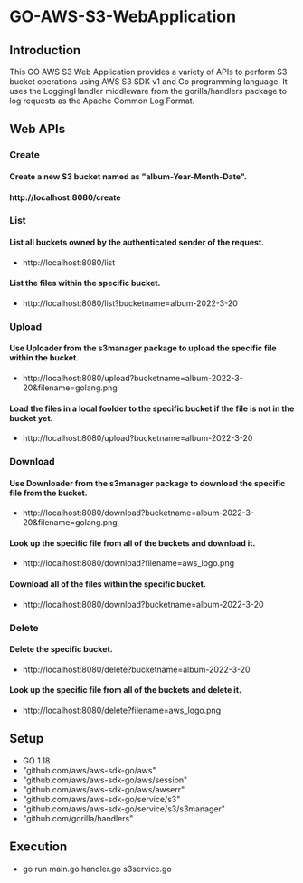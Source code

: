 # GO-AWS-S3-WebApplication
## Introduction
This GO AWS S3 Web Application provides a variety of APIs to perform S3 bucket operations using AWS S3 SDK v1 and Go programming language. It uses the LoggingHandler middleware from the gorilla/handlers package to log requests as the Apache Common Log Format.

## Web APIs
### Create
#### Create a new S3 bucket named as "album-Year-Month-Date".
#### http://localhost:8080/create

### List
#### List all buckets owned by the authenticated sender of the request.
- http://localhost:8080/list
#### List the files within the specific bucket.
- http://localhost:8080/list?bucketname=album-2022-3-20

### Upload
#### Use Uploader from the s3manager package to upload the specific file within the bucket.
- http://localhost:8080/upload?bucketname=album-2022-3-20&filename=golang.png
#### Load the files in a local foolder to the specific bucket if the file is not in the bucket yet.
- http://localhost:8080/upload?bucketname=album-2022-3-20

### Download 
#### Use Downloader from the s3manager package to download the specific file from the bucket.
- http://localhost:8080/download?bucketname=album-2022-3-20&filename=golang.png
#### Look up the specific file from all of the buckets and download it.
- http://localhost:8080/download?filename=aws_logo.png
#### Download all of the files within the specific bucket.
- http://localhost:8080/download?bucketname=album-2022-3-20

### Delete
#### Delete the specific bucket.
- http://localhost:8080/delete?bucketname=album-2022-3-20
#### Look up the specific file from all of the buckets and delete it.
- http://localhost:8080/delete?filename=aws_logo.png

## Setup
- GO 1.18
- "github.com/aws/aws-sdk-go/aws"
- "github.com/aws/aws-sdk-go/aws/session"
- "github.com/aws/aws-sdk-go/aws/awserr"
- "github.com/aws/aws-sdk-go/service/s3"
- "github.com/aws/aws-sdk-go/service/s3/s3manager"
- "github.com/gorilla/handlers"

## Execution
- go run main.go handler.go s3service.go
